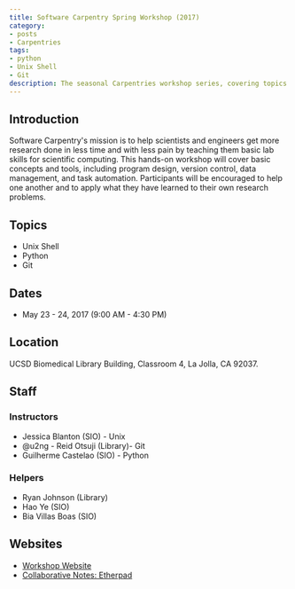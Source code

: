 ```yaml
---
title: Software Carpentry Spring Workshop (2017)
category:
- posts
- Carpentries
tags:
- python
- Unix Shell
- Git
description: The seasonal Carpentries workshop series, covering topics of Python, Unix Shell, and Git.
---
```

## Introduction
Software Carpentry's mission is to help scientists and engineers get more research done in less time and with less pain by teaching them basic lab skills for scientific computing. This hands-on workshop will cover basic concepts and tools, including program design, version control, data management, and task automation. Participants will be encouraged to help one another and to apply what they have learned to their own research problems.

## Topics

* Unix Shell
* Python
* Git

## Dates

* May 23 - 24, 2017 (9:00 AM - 4:30 PM)

## Location
UCSD Biomedical Library Building, Classroom 4, La Jolla, CA 92037.

## Staff

### Instructors
* Jessica Blanton (SIO) - Unix
* @u2ng - Reid Otsuji (Library)- Git
* Guilherme Castelao (SIO) - Python

### Helpers
* Ryan Johnson (Library)
* Hao Ye (SIO)
* Bia Villas Boas (SIO)

## Websites
* [Workshop Website](https://ucsdlib.github.io/2017-05-23-UCSDHPC/)
* [Collaborative Notes: Etherpad](https://pad.software-carpentry.org/ucsd-2017)
